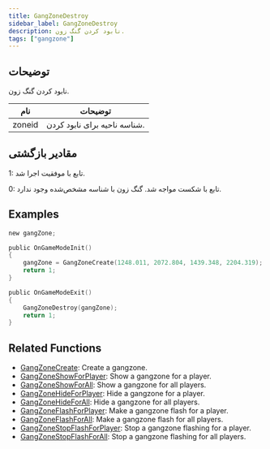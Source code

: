 ```yaml
---
title: GangZoneDestroy
sidebar_label: GangZoneDestroy
description: نابود کردن گنگ زون.
tags: ["gangzone"]
---
```


## توضیحات

نابود کردن گنگ زون.

| نام    | توضیحات                          |
| ------ | ------------------------------------ |
| zoneid | شناسه ناحیه برای نابود کردن. |

## مقادیر بازگشتی

1: تابع با موفقیت اجرا شد.

0: تابع با شکست مواجه شد. گنگ زون با شناسه مشخص‌شده وجود ندارد.

## Examples

```c
new gangZone;

public OnGameModeInit()
{
    gangZone = GangZoneCreate(1248.011, 2072.804, 1439.348, 2204.319);
    return 1;
}

public OnGameModeExit()
{
    GangZoneDestroy(gangZone);
    return 1;
}
```

## Related Functions

- [GangZoneCreate](GangZoneCreate): Create a gangzone.
- [GangZoneShowForPlayer](GangZoneShowForPlayer): Show a gangzone for a player.
- [GangZoneShowForAll](GangZoneShowForAll): Show a gangzone for all players.
- [GangZoneHideForPlayer](GangZoneHideForPlayer): Hide a gangzone for a player.
- [GangZoneHideForAll](GangZoneHideForAll): Hide a gangzone for all players.
- [GangZoneFlashForPlayer](GangZoneFlashForPlayer): Make a gangzone flash for a player.
- [GangZoneFlashForAll](GangZoneFlashForAll): Make a gangzone flash for all players.
- [GangZoneStopFlashForPlayer](GangZoneStopFlashForPlayer): Stop a gangzone flashing for a player.
- [GangZoneStopFlashForAll](GangZoneStopFlashForAll): Stop a gangzone flashing for all players.

